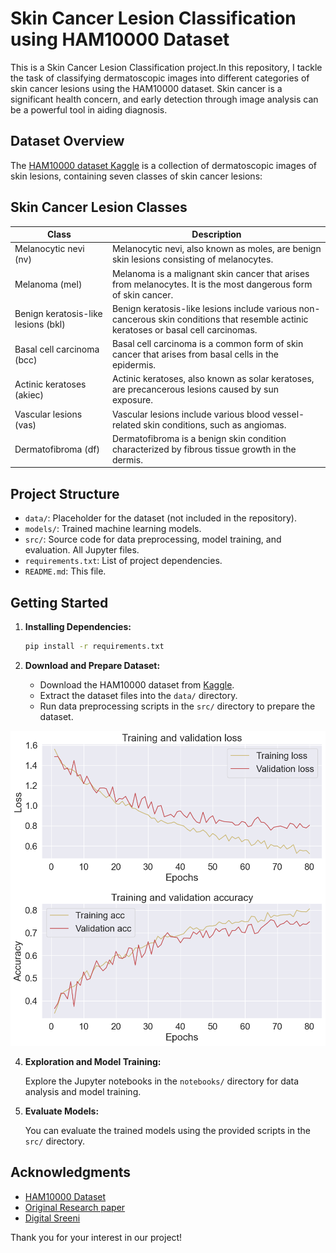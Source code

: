 # Skin Cancer Lesion Classification using HAM10000 Dataset

This is a Skin Cancer Lesion Classification project.In this repository, I tackle the task of classifying dermatoscopic images into different categories of skin cancer lesions using the HAM10000 dataset. Skin cancer is a significant health concern, and early detection through image analysis can be a powerful tool in aiding diagnosis.

## Dataset Overview

The [HAM10000 dataset Kaggle](https://www.kaggle.com/kmader/skin-cancer-mnist-ham10000) is a collection of dermatoscopic images of skin lesions, containing seven classes of skin cancer lesions:

## Skin Cancer Lesion Classes

| Class                               | Description                                                                                                  |
| ----------------------------------- | ------------------------------------------------------------------------------------------------------------ |
| Melanocytic nevi (nv)               | Melanocytic nevi, also known as moles, are benign skin lesions consisting of melanocytes.                   |
| Melanoma (mel)                      | Melanoma is a malignant skin cancer that arises from melanocytes. It is the most dangerous form of skin cancer. |
| Benign keratosis-like lesions (bkl) | Benign keratosis-like lesions include various non-cancerous skin conditions that resemble actinic keratoses or basal cell carcinomas. |
| Basal cell carcinoma (bcc)          | Basal cell carcinoma is a common form of skin cancer that arises from basal cells in the epidermis.           |
| Actinic keratoses (akiec)           | Actinic keratoses, also known as solar keratoses, are precancerous lesions caused by sun exposure.             |
| Vascular lesions (vas)              | Vascular lesions include various blood vessel-related skin conditions, such as angiomas.                    |
| Dermatofibroma (df)                 | Dermatofibroma is a benign skin condition characterized by fibrous tissue growth in the dermis.               |


## Project Structure

- `data/`: Placeholder for the dataset (not included in the repository).
- `models/`: Trained machine learning models.
- `src/`: Source code for data preprocessing, model training, and evaluation. All Jupyter files.
- `requirements.txt`: List of project dependencies.
- `README.md`: This file.

## Getting Started

1. **Installing Dependencies:**

   ```bash
   pip install -r requirements.txt
   ```

2. **Download and Prepare Dataset:**

   - Download the HAM10000 dataset from [Kaggle](https://www.kaggle.com/kmader/skin-cancer-mnist-ham10000).
   - Extract the dataset files into the `data/` directory.
   - Run data preprocessing scripts in the `src/` directory to prepare the dataset.


![Dataset Stats](https://github.com/kunaltilaganji/Classification-of-Dermatoscopic-Images/blob/main/images/Graph%20of%20Loss%20and%20Accuracy.png)  

4. **Exploration and Model Training:**

   Explore the Jupyter notebooks in the `notebooks/` directory for data analysis and model training.

5. **Evaluate Models:**

   You can evaluate the trained models using the provided scripts in the `src/` directory.



## Acknowledgments

- [HAM10000 Dataset](https://www.kaggle.com/kmader/skin-cancer-mnist-ham10000)
- [Original Research paper](https://arxiv.org/ftp/arxiv/papers/1803/1803.10417.pdf)
- [Digital Sreeni](https://www.linkedin.com/in/digitalsreeni)


Thank you for your interest in our project!

